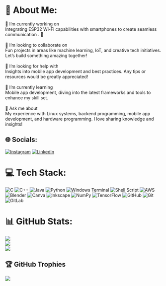 # 💫 About Me:
🔭 I’m currently working on<br>Integrating ESP32 Wi-Fi capabilities with smartphones to create seamless  communication . 🚀<br><br>👯 I’m looking to collaborate on<br>Fun projects in areas like machine learning, IoT, and creative tech initiatives. Let’s build something amazing together!<br><br>🤝 I’m looking for help with<br>Insights into mobile app development and best practices. Any tips or resources would be greatly appreciated!<br><br>🌱 I’m currently learning<br>Mobile app development, diving into the latest frameworks and tools to enhance my skill set.<br><br>💬 Ask me about<br>My experience with Linux systems, backend programming, mobile app development, and hardware programming. I love sharing knowledge and insights!<br>


## 🌐 Socials:
[![Instagram](https://img.shields.io/badge/Instagram-%23E4405F.svg?logo=Instagram&logoColor=white)](https://instagram.com/@kidusbk) [![LinkedIn](https://img.shields.io/badge/LinkedIn-%230077B5.svg?logo=linkedin&logoColor=white)](https://linkedin.com/in/@kidus-berihun-162448251) 

# 💻 Tech Stack:
![C](https://img.shields.io/badge/c-%2300599C.svg?style=for-the-badge&logo=c&logoColor=white) ![C++](https://img.shields.io/badge/c++-%2300599C.svg?style=for-the-badge&logo=c%2B%2B&logoColor=white) ![Java](https://img.shields.io/badge/java-%23ED8B00.svg?style=for-the-badge&logo=openjdk&logoColor=white) ![Python](https://img.shields.io/badge/python-3670A0?style=for-the-badge&logo=python&logoColor=ffdd54) ![Windows Terminal](https://img.shields.io/badge/Windows%20Terminal-%234D4D4D.svg?style=for-the-badge&logo=windows-terminal&logoColor=white) ![Shell Script](https://img.shields.io/badge/shell_script-%23121011.svg?style=for-the-badge&logo=gnu-bash&logoColor=white) ![AWS](https://img.shields.io/badge/AWS-%23FF9900.svg?style=for-the-badge&logo=amazon-aws&logoColor=white) ![Blender](https://img.shields.io/badge/blender-%23F5792A.svg?style=for-the-badge&logo=blender&logoColor=white) ![Canva](https://img.shields.io/badge/Canva-%2300C4CC.svg?style=for-the-badge&logo=Canva&logoColor=white) ![Inkscape](https://img.shields.io/badge/Inkscape-e0e0e0?style=for-the-badge&logo=inkscape&logoColor=080A13) ![NumPy](https://img.shields.io/badge/numpy-%23013243.svg?style=for-the-badge&logo=numpy&logoColor=white) ![TensorFlow](https://img.shields.io/badge/TensorFlow-%23FF6F00.svg?style=for-the-badge&logo=TensorFlow&logoColor=white) ![GitHub](https://img.shields.io/badge/github-%23121011.svg?style=for-the-badge&logo=github&logoColor=white) ![Git](https://img.shields.io/badge/git-%23F05033.svg?style=for-the-badge&logo=git&logoColor=white) ![GitLab](https://img.shields.io/badge/gitlab-%23181717.svg?style=for-the-badge&logo=gitlab&logoColor=white)
# 📊 GitHub Stats:
![](https://github-readme-stats.vercel.app/api?username=kablekid&theme=gruvbox&hide_border=false&include_all_commits=true&count_private=true)<br/>
![](https://github-readme-streak-stats.herokuapp.com/?user=kablekid&theme=gruvbox&hide_border=false)<br/>
![](https://github-readme-stats.vercel.app/api/top-langs/?username=kablekid&theme=gruvbox&hide_border=false&include_all_commits=true&count_private=true&layout=compact)

## 🏆 GitHub Trophies
![](https://github-profile-trophy.vercel.app/?username=kablekid&theme=radical&no-frame=false&no-bg=true&margin-w=4)

<!-- Proudly created with GPRM ( https://gprm.itsvg.in ) -->
